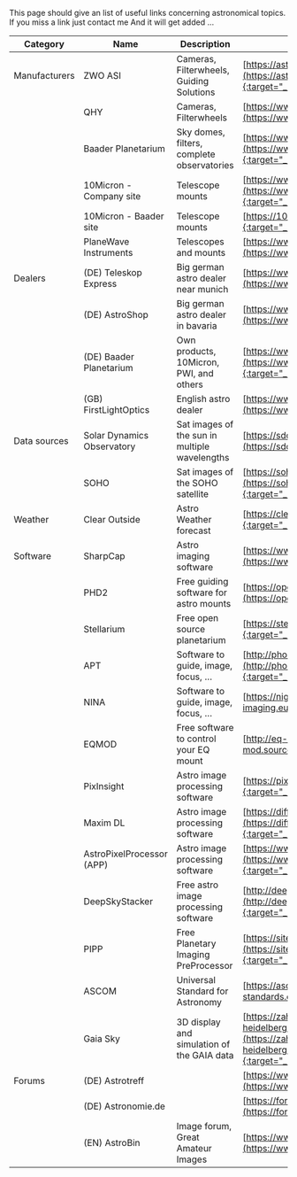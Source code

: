 This page should give an list of useful links concerning astronomical topics.
If you miss a link just contact me And it will get added ...

|Category     |Name                      |Description                                  |Link                                                                                                                        |
|-------------|--------------------------|---------------------------------------------|----------------------------------------------------------------------------------------------------------------------------|
|Manufacturers|ZWO ASI                   |Cameras, Filterwheels, Guiding Solutions     |[https://astronomy-imaging-camera.com](https://astronomy-imaging-camera.com){:target="_blank"}                              |
|             |QHY                       |Cameras, Filterwheels                        |[https://www.qhyccd.com](https://www.qhyccd.com){:target="_blank"}                                                          |
|             |Baader Planetarium        |Sky domes, filters, complete observatories   |[https://www.baader-planetarium.com](https://www.baader-planetarium.com){:target="_blank"}                                  |
|             |10Micron - Company site   |Telescope mounts                             |[https://www.10micron.eu/en/homepage](https://www.10micron.eu/en/homepage){:target="_blank"}                                |
|             |10Micron - Baader site    |Telescope mounts                             |[https://10micron.de/en](https://10micron.de/en){:target="_blank"}                                                          |
|             |PlaneWave Instruments     |Telescopes and mounts                        |[https://www.planewave.eu](https://www.planewave.eu){:target="_blank"}                                                      |
|Dealers      |(DE) Teleskop Express     |Big german astro dealer near munich          |[https://www.teleskop-express.de](https://www.teleskop-express.de){:target="_blank"}                                        |
|             |(DE) AstroShop            |Big german astro dealer in bavaria           |[https://www.astroshop.de](https://www.astroshop.de){:target="_blank"}                                                      |
|             |(DE) Baader Planetarium   |Own products, 10Micron, PWI, and others      |[https://www.baader-planetarium.com](https://www.baader-planetarium.com){:target="_blank"}                                  |
|             |(GB) FirstLightOptics     |English astro dealer                         |[https://www.firstlightoptics.com](https://www.firstlightoptics.com){:target="_blank"}                                      |
|Data sources |Solar Dynamics Observatory|Sat images of the sun in multiple wavelengths|[https://sdo.gsfc.nasa.gov](https://sdo.gsfc.nasa.gov){:target="_blank"}                                                    |
|             |SOHO                      |Sat images of the SOHO satellite             |[https://sohowww.nascom.nasa.gov](https://sohowww.nascom.nasa.gov){:target="_blank"}                                        |
|Weather      |Clear Outside             |Astro Weather forecast                       |[https://clearoutside.com](https://clearoutside.com){:target="_blank"}                                                      |
|Software     |SharpCap                  |Astro imaging software                       |[https://www.sharpcap.co.uk](https://www.sharpcap.co.uk){:target="_blank"}                                                  |
|             |PHD2                      |Free guiding software for astro mounts       |[https://openphdguiding.org](https://openphdguiding.org){:target="_blank"}                                                  |
|             |Stellarium                |Free open source planetarium                 |[https://stellarium.org/de](https://stellarium.org/de){:target="_blank"}                                                    |
|             |APT                       |Software to guide, image, focus, …           |[http://phobal.de/photo/blog/technical/software/APT](http://phobal.de/photo/blog/technical/software/APT){:target="_blank"}  |
|             |NINA                      |Software to guide, image, focus, …           |[https://nighttime-imaging.eu](https://nighttime-imaging.eu){:target="_blank"}                                              |
|             |EQMOD                     |Free software to control your EQ mount       |[http://eq-mod.sourceforge.net](http://eq-mod.sourceforge.net){:target="_blank"}                                            |
|             |PixInsight                |Astro image processing software              |[https://pixinsight.com](https://pixinsight.com){:target="_blank"}                                                          |
|             |Maxim DL                  |Astro image processing software              |[https://diffractionlimited.com/product/maxim-dl](https://diffractionlimited.com/product/maxim-dl){:target="_blank"}        |
|             |AstroPixelProcessor (APP) |Astro image processing software              |[https://www.astropixelprocessor.com](https://www.astropixelprocessor.com){:target="_blank"}                                |
|             |DeepSkyStacker            |Free astro image processing software         |[http://deepskystacker.free.fr/german](http://deepskystacker.free.fr/german){:target="_blank"}                              |
|             |PIPP                      |Free Planetary Imaging PreProcessor          |[https://sites.google.com/site/astropipp](https://sites.google.com/site/astropipp){:target="_blank"}                        |
|             |ASCOM                     |Universal Standard for Astronomy             |[https://ascom-standards.org](https://ascom-standards.org){:target="_blank"}                                                |
|             |Gaia Sky                  |3D display and simulation of the GAIA data   |[https://zah.uni-heidelberg.de/gaia/outreach/gaiasky](https://zah.uni-heidelberg.de/gaia/outreach/gaiasky){:target="_blank"}|
|Forums       |(DE) Astrotreff           |                                             |[https://www.astrotreff.de](https://www.astrotreff.de){:target="_blank"}                                                    |
|             |(DE) Astronomie.de        |                                             |[https://forum.astronomie.de](https://forum.astronomie.de){:target="_blank"}                                                |
|             |(EN) AstroBin             |Image forum, Great Amateur Images            |[https://www.astrobin.com](https://www.astrobin.com){:target="_blank"}                                                      |
